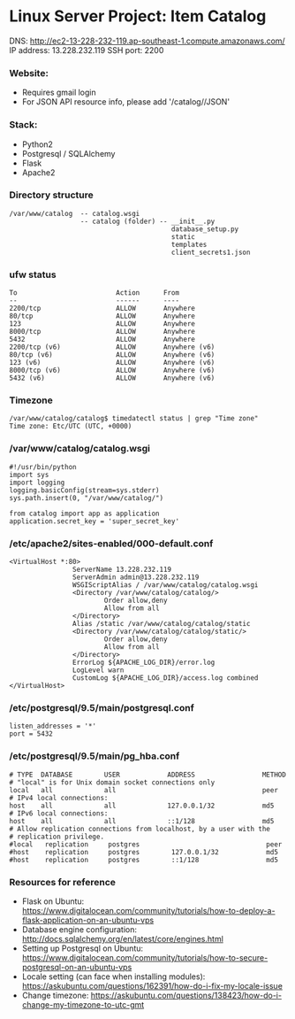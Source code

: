 # Linux Server Project: Item Catalog

DNS: http://ec2-13-228-232-119.ap-southeast-1.compute.amazonaws.com/
IP address: 13.228.232.119
SSH port: 2200

### Website:

* Requires gmail login
* For JSON API resource info, please add '/catalog/<topicname>/JSON'

### Stack:

* Python2
* Postgresql / SQLAlchemy
* Flask
* Apache2

### Directory structure

```
/var/www/catalog  -- catalog.wsgi
                  -- catalog (folder) -- __init__.py 
									     database_setup.py
									     static
									     templates
									     client_secrets1.json                  						
```

### ufw status

```
To                         Action      From
--                         ------      ----
2200/tcp                   ALLOW       Anywhere                  
80/tcp                     ALLOW       Anywhere                  
123                        ALLOW       Anywhere                  
8000/tcp                   ALLOW       Anywhere                  
5432                       ALLOW       Anywhere                  
2200/tcp (v6)              ALLOW       Anywhere (v6)             
80/tcp (v6)                ALLOW       Anywhere (v6)             
123 (v6)                   ALLOW       Anywhere (v6)             
8000/tcp (v6)              ALLOW       Anywhere (v6)             
5432 (v6)                  ALLOW       Anywhere (v6)  
```

### Timezone

```
/var/www/catalog/catalog$ timedatectl status | grep "Time zone"
Time zone: Etc/UTC (UTC, +0000)
```

### /var/www/catalog/catalog.wsgi

```
#!/usr/bin/python
import sys
import logging
logging.basicConfig(stream=sys.stderr)
sys.path.insert(0, "/var/www/catalog/")

from catalog import app as application
application.secret_key = 'super_secret_key'
```

### /etc/apache2/sites-enabled/000-default.conf

```
<VirtualHost *:80>
                ServerName 13.228.232.119
                ServerAdmin admin@13.228.232.119
                WSGIScriptAlias / /var/www/catalog/catalog.wsgi
                <Directory /var/www/catalog/catalog/>
                        Order allow,deny
                        Allow from all
                </Directory>
                Alias /static /var/www/catalog/catalog/static
                <Directory /var/www/catalog/catalog/static/>
                        Order allow,deny
                        Allow from all
                </Directory>
                ErrorLog ${APACHE_LOG_DIR}/error.log
                LogLevel warn
                CustomLog ${APACHE_LOG_DIR}/access.log combined
</VirtualHost>
```

### /etc/postgresql/9.5/main/postgresql.conf

```
listen_addresses = '*'                  
port = 5432
```

### /etc/postgresql/9.5/main/pg_hba.conf

```
# TYPE  DATABASE        USER            ADDRESS                 METHOD
# "local" is for Unix domain socket connections only
local   all             all                                     peer
# IPv4 local connections:
host    all             all             127.0.0.1/32            md5
# IPv6 local connections:
host    all             all             ::1/128                 md5
# Allow replication connections from localhost, by a user with the
# replication privilege.
#local   replication     postgres                                peer
#host    replication     postgres        127.0.0.1/32            md5
#host    replication     postgres        ::1/128                 md5         
```

### Resources for reference

* Flask on Ubuntu: https://www.digitalocean.com/community/tutorials/how-to-deploy-a-flask-application-on-an-ubuntu-vps                    
* Database engine configuration: http://docs.sqlalchemy.org/en/latest/core/engines.html
* Setting up Postgresql on Ubuntu: https://www.digitalocean.com/community/tutorials/how-to-secure-postgresql-on-an-ubuntu-vps
* Locale setting (can face when installing modules): https://askubuntu.com/questions/162391/how-do-i-fix-my-locale-issue
* Change timezone: https://askubuntu.com/questions/138423/how-do-i-change-my-timezone-to-utc-gmt

